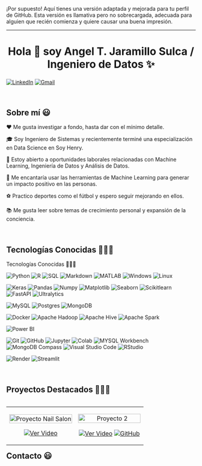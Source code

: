 ¡Por supuesto! Aquí tienes una versión adaptada y mejorada para tu perfil de GitHub. Esta versión es llamativa pero no sobrecargada, adecuada para alguien que recién comienza y quiere causar una buena impresión.

---

<h1 align="center">Hola 👋 soy Angel T. Jaramillo Sulca / Ingeniero de Datos ✨ </h1> 

<p align="left">
  <a href="https://www.linkedin.com/in/angeljarads/" target="blank"><img align="center" src="https://img.shields.io/badge/LinkedIn-0077B5?style=for-the-badge&logo=linkedin&logoColor=white" alt="LinkedIn"/></a>
<a href = "mailto:angeljaramillosulca@gmail.com" target="blank"><img align="center" src="https://img.shields.io/badge/Gmail-D14836?style=for-the-badge&logo=gmail&logoColor=white" alt="Gmail"  /></a>
</p>
<br>

<h2>Sobre mí 😃</h2>

<p align="left">
❤️   Me gusta investigar a fondo, hasta dar con el mínimo detalle.

🎓   Soy Ingeniero de Sistemas y recientemente terminé una especialización en Data Science en Soy Henry.

💼   Estoy abierto a oportunidades laborales relacionadas con Machine Learning, Ingeniería de Datos y Análisis de Datos.

🌱   Me encantaría usar las herramientas de Machine Learning para generar un impacto positivo en las personas.

⚽   Practico deportes como el fútbol y espero seguir mejorando en ellos.

📚   Me gusta leer sobre temas de crecimiento personal y expansión de la conciencia.

</p>
<br>

<h2>Tecnologías Conocidas 👨🏻‍💻</h2>
<!--tech stack icons-->
Tecnologías Conocidas 👨🏻‍💻
<p align="left">
  <img src="https://img.shields.io/badge/-Python-333333?style=flat&logo=python" alt="Python">
  <img src="https://img.shields.io/badge/-R-333333?style=flat&logo=R&logoColor=276DC3" alt="R">
  <img src="https://img.shields.io/badge/-SQL-333333?style=flat&logo=sql" alt="SQL">
  <img src="https://img.shields.io/badge/-Markdown-333333?style=flat&logo=markdown" alt="Markdown">
  <img src="https://img.shields.io/badge/-MATLAB-333333?style=flat&logo=MATLAB" alt="MATLAB">
  <img src="https://img.shields.io/badge/-Windows-333333?style=flat&logo=Windows" alt="Windows">
  <img src="https://img.shields.io/badge/-Linux-333333?style=flat&logo=Linux" alt="Linux">
</p>
<p align="left">
  <img src="https://img.shields.io/badge/-Keras-333333?style=flat&logo=keras" alt="Keras">
  <img src="https://img.shields.io/badge/-Pandas-333333?style=flat&logo=pandas" alt="Pandas">
  <img src="https://img.shields.io/badge/-Numpy-333333?style=flat&logo=numpy" alt="Numpy">
  <img src="https://img.shields.io/badge/-Matplotlib-333333?style=flat&logo=matplotlib" alt="Matplotlib">
  <img src="https://img.shields.io/badge/-Seaborn-333333?style=flat&logo=seaborn" alt="Seaborn">
  <img src="https://img.shields.io/badge/-Scikitlearn-333333?style=flat&logo=scikitlearn" alt="Scikitlearn">
  <img src="https://img.shields.io/badge/-FastAPI-333333?style=flat&logo=fastapi" alt="FastAPI">
  <img src="https://img.shields.io/badge/-Ultralytics-333333?style=flat&logo=Ultralytics" alt="Ultralytics">
</p>
<p align="left">
  <img src="https://img.shields.io/badge/-MySQL-333333?style=flat&logo=MySQL" alt="MySQL">
  <img src="https://img.shields.io/badge/-Postgres-333333?style=flat&logo=postgresql" alt="Postgres">
  <img src="https://img.shields.io/badge/-MongoDB-333333?style=flat&logo=MongoDB" alt="MongoDB">
</p>
<p align="left">
  <img src="https://img.shields.io/badge/-Docker-333333?style=flat&logo=docker" alt="Docker">
  <img src="https://img.shields.io/badge/-Apache%20Hadoop-333333?style=flat&logo=apache-hadoop" alt="Apache Hadoop">
  <img src="https://img.shields.io/badge/-Apache%20Hive-333333?style=flat&logo=apache-hive" alt="Apache Hive">
  <img src="https://img.shields.io/badge/-Apache%20Spark-333333?style=flat&logo=apache-spark" alt="Apache Spark">
</p>
<p align="left">
  <img src="https://img.shields.io/badge/-Power%20BI-333333?style=flat&logo=powerbi" alt="Power BI">
</p>
<p align="left">
  <img src="https://img.shields.io/badge/-Git-333333?style=flat&logo=git" alt="Git">
  <img src="https://img.shields.io/badge/-GitHub-333333?style=flat&logo=github" alt="GitHub">
  <img src="https://img.shields.io/badge/-Jupyter-333333?style=flat&logo=jupyter" alt="Jupyter">
  <img src="https://img.shields.io/badge/-colab-333333?style=flat&logo=colabbadge" alt="Colab">
  <img src="https://img.shields.io/badge/-MYSQL_Workbench-333333?style=flat&logo=MYSQL_Workbench" alt="MYSQL Workbench">
  <img src="https://img.shields.io/badge/-MongoDB_Compass-333333?style=flat&logo=MongoDB_Compass" alt="MongoDB Compass">
  <img src="https://img.shields.io/badge/-Visual%20Studio%20Code-333333?style=flat&logo=visual-studio-code&logoColor=007ACC" alt="Visual Studio Code">
  <img src="https://img.shields.io/badge/-RStudio-333333?style=flat&logo=rstudio" alt="RStudio">
</p>
<p align="left">
  <img src="https://img.shields.io/badge/-Render-333333?style=flat&logo=render" alt="Render">
  <img src="https://img.shields.io/badge/-Streamlit-333333?style=flat&logo=streamlit" alt="Streamlit">
</p>
 




<h2>Proyectos Destacados 👨🏻‍💻</h2>

<table align="left">
<tr border="none">
  <td width="50%" align="center">
    <p align="center">
     <a href="https://docs.google.com/presentation/d/1YhWsGaoZvAlG4MmxwD29TLIdE9tOMUZ5V8lsIhQTmNU/edit?usp=drive_link" title="Proyecto Nail Salon">
        <img align="center" width="100%" src="https://via.placeholder.com/250x150.png?text=Proyecto+Nail+Salon" alt="Proyecto Nail Salon"/></a>
      </p>
    <p align="center">
        <a href="https://docs.google.com/presentation/d/1YhWsGaoZvAlG4MmxwD29TLIdE9tOMUZ5V8lsIhQTmNU/edit?usp=drive_link" target="blank"><img align="center" src="https://img.shields.io/badge/Ver%20Video-FF0000?style=for-the-badge&logo=youtube&logoColor=white" alt="Ver Video"  /></a>
    </p>       
</td>
  <td width="50%" align="center">
    <p align="center">
     <a href="#" title="Proyecto 2">
        <img align="center" width="100%" src="https://via.placeholder.com/250x150.png?text=Proyecto+2" alt="Proyecto 2"/></a>
      </p>
    <p align="center">
        <a href="#" target="blank"><img align="center" src="https://img.shields.io/badge/Ver%20Video-FF0000?style=for-the-badge&logo=youtube&logoColor=white" alt="Ver Video"  /></a>
      <a href="#" target="blank"><img align="center" src="https://img.shields.io/badge/GitHub-100000?style=for-the-badge&logo=github&logoColor=white" alt="GitHub" /></a>
    </p>       
</td>
</tr>
</table>

<h2>Contacto 😃</h2>
